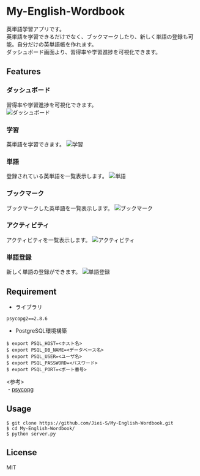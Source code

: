 # My-English-Wordbook
英単語学習アプリです。  
英単語を学習できるだけでなく、ブックマークしたり、新しく単語の登録も可能。自分だけの英単語帳を作れます。  
ダッシュボード画面より、習得率や学習進捗を可視化できます。  

## Features
### ダッシュボード  
習得率や学習進捗を可視化できます。  
![ダッシュボード](https://user-images.githubusercontent.com/55335212/96358369-7c3f4600-1141-11eb-8cc4-06ab8ccd9eca.png)

### 学習
英単語を学習できます。
![学習](https://user-images.githubusercontent.com/55335212/96358432-0edfe500-1142-11eb-82fa-5f49a598c59c.png)

### 単語
登録されている英単語を一覧表示します。
![単語](https://user-images.githubusercontent.com/55335212/96358459-5ebeac00-1142-11eb-93e9-519a3b359598.png)

### ブックマーク
ブックマークした英単語を一覧表示します。
![ブックマーク](https://user-images.githubusercontent.com/55335212/96358484-9cbbd000-1142-11eb-96cf-9d6011bf83ff.png)

### アクティビティ
アクティビティを一覧表示します。
![アクティビティ](https://user-images.githubusercontent.com/55335212/96358499-d1c82280-1142-11eb-9980-598b7c86d4df.png)

### 単語登録
新しく単語の登録ができます。
![単語登録](https://user-images.githubusercontent.com/55335212/96358516-f4f2d200-1142-11eb-9d02-1e24b77edfa8.png)

## Requirement
- ライブラリ
```
psycopg2==2.8.6
```
- PostgreSQL環境構築
```
$ export PSQL_HOST=<ホスト名>
$ export PSQL_DB_NAME=<データベース名>
$ export PSQL_USER=<ユーザ名>
$ export PSQL_PASSWORD=<パスワード>
$ export PSQL_PORT=<ポート番号>
```
<参考>  
・[psycopg](https://www.psycopg.org)

## Usage
```
$ git clone https://github.com/Jiei-S/My-English-Wordbook.git
$ cd My-English-Wordbook/
$ python server.py
```

## License
MIT
